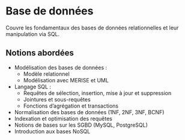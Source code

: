 # Base de données

Couvre les fondamentaux des bases de données relationnelles et leur manipulation via SQL.

## Notions abordées
- Modélisation des bases de données :
  - Modèle relationnel
  - Modélisation avec MERISE et UML
- Langage SQL :
  - Requêtes de sélection, insertion, mise à jour et suppression
  - Jointures et sous-requêtes
  - Fonctions d’agrégation et transactions
- Normalisation des bases de données (1NF, 2NF, 3NF, BCNF)
- Indexation et optimisation des requêtes
- Notions de bases sur les SGBD (MySQL, PostgreSQL)
- Introduction aux bases NoSQL
